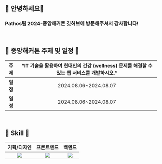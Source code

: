 ## 👋 안녕하세요👋
### Pathos팀 2024-중앙해커톤 깃허브에 방문해주셔서 감사합니다!

<br>

## 📌 중앙해커톤 주제 및 일정 📌

| <b>주제</b> | “IT 기술을 활용하여 현대인의 건강 (wellness) 문제를 해결할 수 있는 웹 서비스를 개발하시오.” |
|:------:|:-------:|
| <b>일정</b> | 2024.08.06~2024.08.07 |
| <b>일정</b> | 2024.08.06~2024.08.07   |

<br>

## 🔨 Skill 🔨

  |기획/디자인|프론트엔드|백엔드|
  |:-------------:|:-------------:|:-------------:|
  |<img src="https://img.shields.io/badge/Figma-F24E1E?style=for-the-badge&logo=Figma&logoColor=white">|<img src="https://img.shields.io/badge/React-61DAFB?style=for-the-badge&logo=React&logoColor=white">|<img src="https://img.shields.io/badge/Django-092E20?style=for-the-badge&logo=Django&logoColor=white">|

</div>
<!--

**Here are some ideas to get you started:**

🙋‍♀️ A short introduction - what is your organization all about?
🌈 Contribution guidelines - how can the community get involved?
👩‍💻 Useful resources - where can the community find your docs? Is there anything else the community should know?
🍿 Fun facts - what does your team eat for breakfast?
🧙 Remember, you can do mighty things with the power of [Markdown](https://docs.github.com/github/writing-on-github/getting-started-with-writing-and-formatting-on-github/basic-writing-and-formatting-syntax)
-->
